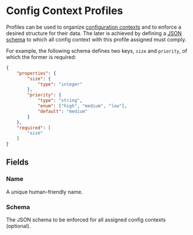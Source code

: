 # Config Context Profiles

Profiles can be used to organize [configuration contexts](./configcontext.md) and to enforce a desired structure for their data. The later is achieved by defining a [JSON schema](https://json-schema.org/) to which all config context with this profile assigned must comply.

For example, the following schema defines two keys, `size` and `priority`, of which the former is required:

```json
{
    "properties": {
        "size": {
            "type": "integer"
        },
        "priority": {
            "type": "string",
            "enum": ["high", "medium", "low"],
            "default": "medium"
        }
    },
    "required": [
        "size"
    ]
}
```

## Fields

### Name

A unique human-friendly name.

### Schema

The JSON schema to be enforced for all assigned config contexts (optional).

